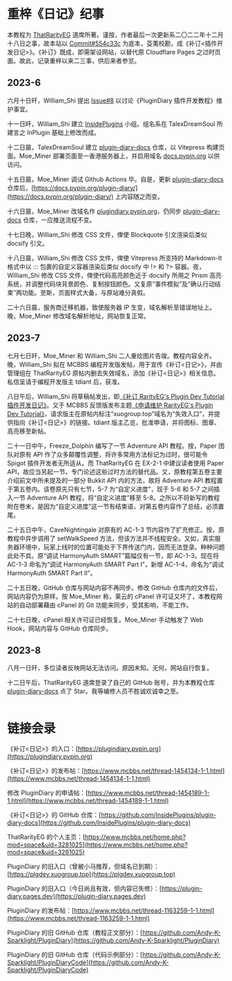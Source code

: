 # 重梓《日记》纪事

本教程为 [ThatRarityEG](https://www.mcbbs.net/home.php?mod=space&uid=3281025) 道席所著。谨按，作者最后一次更新系二〇二二年十二月十八日之事，故本站以 [Commit#554c33c](https://github.com/Andy-K-Sparklight/PluginDiary/commit/554c33c477e24974f77cf4cfa44d9bdaf5eb62a0) 为底本，芟荑校勘，成《补订<插件开发日记>》。《补订》既成，即需架设网站，以替代原 Cloudflare Pages 之过时页面。故此，记录重梓以来二三事，供后来者参览。

## 2023-6

六月十日旰，William_Shi 提出 [Issue#8](https://github.com/Andy-K-Sparklight/PluginDiary/issues/8) 以讨论《PluginDiary 插件开发教程》维护事宜。

十一日旰，William_Shi 建立 [InsidePlugins](https://github.com/InsidePlugins) 小组。组名系在 TalexDreamSoul 所建言之 InPlugin 基础上修改而成。

十二日晨，TalexDreamSoul 建立 [plugin-diary-docs](https://github.com/InsidePlugins/plugin-diary-docs) 仓库，以 Vitepress 构建页面。Moe_Miner 部署页面至一香港服务器上，并启用域名 [docs.pvpin.org](https://docs.pvpin.org) 以供访问。

十五日晨，Moe_Miner 调试 Github Actions 毕。自是，更新 [plugin-diary-docs](https://github.com/InsidePlugins/plugin-diary-docs) 仓库后，[https://docs.pvpin.org/plugin-diary/](https://docs.pvpin.org/plugin-diary/) 上内容随之而变。

十六日晨，Moe_Miner 改域名作 [plugindiary.pvpin.org](https://plugindiary.pvpin.org/)，仍同步 [plugin-diary-docs](https://github.com/InsidePlugins/plugin-diary-docs) 仓库，一应推送流程不变。

十七日晚，William_Shi 修改 CSS 文件，俾使 Blockquote 引文渲染后类似 docsify 引文。

十八日晨，William_Shi 修改 CSS 文件，俾使 Vitepress 所支持的 Markdown-It 格式中以 ::: 包裹的自定义容器渲染后类似 docsify 中 !> 和 ?> 容器。夜，William_Shi 修改 CSS 文件，俾使代码高亮颜色近于 docsify 所用之 Prism 高亮系统，并调整代码块背景颜色、复制按钮颜色。又复原“事件模拟”及“确认行动结束”两功能。至斯，页面样式大备，与原站难分真假。

二十六日晨，服务商迁移机器，致使服务器 IP 生变，域名解析至错误地址上。晚，Moe_Miner 修改域名解析地址，网站恢复正常。

## 2023-7

七月七日旰，Moe_Miner 和 William_Shi 二人重绘图片告竣。教程内容全齐。晚，William_Shi 拟在 MCBBS 编程开发版发帖，用于宣传《补订<日记>》，并由管理组在 ThatRarityEG 原帖内删去失效域名，添加《补订<日记>》相关信息。私信呈请于编程开发版主 tdiant 后，获准。

八日午后，William_Shi 将草稿帖发出，即[《补订 RarityEG's Plugin Dev Tutorial 插件开发日记》](https://www.mcbbs.net/thread-1454134-1-1.html)。又于 MCBBS 反馈版发布主题[《申请维护 RarityEG's Plugin Dev Tutorial》](https://www.mcbbs.net/thread-1454189-1-1.html)，请求版主在原帖内标注“xuogroup.top”域名为“失效入口”，并提供指向《补订<日记>》的链接。tdiant 版主乙览，批准申请，并将图标、图章、高亮移至新帖。

二十一日中午，Freeze_Dolphin 编写了一节 Adventure API 教程。按，Paper 团队对原有 API 作了众多颠覆性调整，将许多常用方法标记为过时，很可能令 Spigot 插件开发者无所适从。而 ThatRarityEG 在 EX-2-1 中建议读者使用 Paper API，故应当另起一节，专门论述这些过时方法的替代品。又，原教程第五卷主要介绍前文中所未提及的一部分 Bukkit API 内的方法，故将 Adventure API 教程置于第五卷内。该卷原先只有七节，5-7 为“自定义进度”，现于 5-6 和 5-7 之间插入一节 Adventure API 教程，将“自定义进度”移至 5-8。之所以不将新写的教程附在卷末，是因为“自定义进度”这一节有结束语，对第五卷内容作了总结，必须置尾。

二十五日中午，CaveNightingale 对原有的 AC-1-3 节内容作了扩充修正。按，原教程中异步调用了 setWalkSpeed 方法，但该方法并不线程安全。又如，真实服务器环境中，玩家上线时的位置可能处于下界传送门内，因而无法登录。种种问题此处不具。原“调试 HarmonyAuth SMART”篇幅仅有一节，即 AC-1-3。现在将 AC-1-3 命名为“调试 HarmonyAuth SMART Part I”，新增 AC-1-4，命名为“调试 HarmonyAuth SMART Part II”。

二十五日晚，GitHub 仓库与网站内容不再同步。修改 GitHub 仓库内的文件后，网站内容仍为原样。按 Moe_Miner 称，莱云的 cPanel 许可证又坏了，本教程网站的自动部署藉由 cPanel 的 Git 功能来同步，受其影响，不能工作。

二十七日晚，cPanel 相关许可证已经恢复。Moe_Miner 手动触发了 Web Hook，网站内容与 GitHub 仓库同步。

## 2023-8

八月一日旰，多位读者反映网站无法访问。原因未知。无何，网站自行恢复。

十二日午后，ThatRarityEG 道席登录了自己的 GitHub 账号，并为本教程仓库 [plugin-diary-docs](https://github.com/InsidePlugins/plugin-diary-docs) 点了 Star。我等编修人员不胜诚欢诚幸之至。

![](data:image/png;base64,R0lGODlhAQABAIAAAAAAAP///yH5BAkAAAEALAAAAAABAAEAAAICTAEAOw==)

<!-- 用一个 1x1 像素的图片占位，让距离不那么逼仄，图片用 Base64 编码 -->

# 链接会录

《补订<日记>》的入口：[https://plugindiary.pvpin.org](https://plugindiary.pvpin.org)

《补订<日记>》的发布帖：[https://www.mcbbs.net/thread-1454134-1-1.html](https://www.mcbbs.net/thread-1454134-1-1.html)

修改 PluginDiary 的申请帖：[https://www.mcbbs.net/thread-1454189-1-1.html](https://www.mcbbs.net/thread-1454189-1-1.html)

《补订<日记>》的 GitHub 仓库：[https://github.com/InsidePlugins/plugin-diary-docs](https://github.com/InsidePlugins/plugin-diary-docs)

ThatRarityEG 的个人主页：[https://www.mcbbs.net/home.php?mod=space&uid=3281025](https://www.mcbbs.net/home.php?mod=space&uid=3281025)

PluginDiary 的旧入口（曾被小马推荐，但域名已到期）：[https://plgdev.xuogroup.top](https://plgdev.xuogroup.top)

PluginDiary 的旧入口（今日尚且有效，但内容已失修）：[https://plugin-diary.pages.dev](https://plugin-diary.pages.dev)

PluginDiary 的发布帖：[https://www.mcbbs.net/thread-1163259-1-1.html](https://www.mcbbs.net/thread-1163259-1-1.html)

PluginDiary 的旧 GitHub 仓库（教程正文部分）：[https://github.com/Andy-K-Sparklight/PluginDiary](https://github.com/Andy-K-Sparklight/PluginDiary)

PluginDiary 的旧 GitHub 仓库（代码示例部分）：[https://github.com/Andy-K-Sparklight/PluginDiaryCode](https://github.com/Andy-K-Sparklight/PluginDiaryCode)